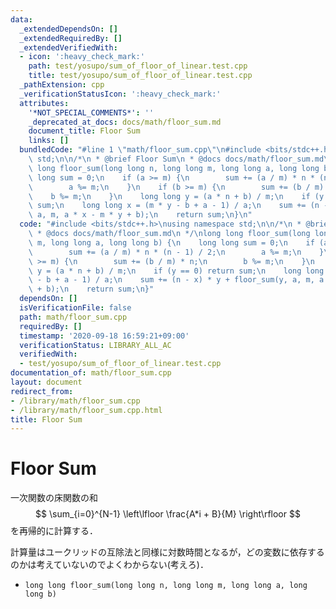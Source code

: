 ```yaml
---
data:
  _extendedDependsOn: []
  _extendedRequiredBy: []
  _extendedVerifiedWith:
  - icon: ':heavy_check_mark:'
    path: test/yosupo/sum_of_floor_of_linear.test.cpp
    title: test/yosupo/sum_of_floor_of_linear.test.cpp
  _pathExtension: cpp
  _verificationStatusIcon: ':heavy_check_mark:'
  attributes:
    '*NOT_SPECIAL_COMMENTS*': ''
    _deprecated_at_docs: docs/math/floor_sum.md
    document_title: Floor Sum
    links: []
  bundledCode: "#line 1 \"math/floor_sum.cpp\"\n#include <bits/stdc++.h>\nusing namespace\
    \ std;\n\n/*\n * @brief Floor Sum\n * @docs docs/math/floor_sum.md\n */\nlong\
    \ long floor_sum(long long n, long long m, long long a, long long b) {\n    long\
    \ long sum = 0;\n    if (a >= m) {\n        sum += (a / m) * n * (n - 1) / 2;\n\
    \        a %= m;\n    }\n    if (b >= m) {\n        sum += (b / m) * n;\n    \
    \    b %= m;\n    }\n    long long y = (a * n + b) / m;\n    if (y == 0) return\
    \ sum;\n    long long x = (m * y - b + a - 1) / a;\n    sum += (n - x) * y + floor_sum(y,\
    \ a, m, a * x - m * y + b);\n    return sum;\n}\n"
  code: "#include <bits/stdc++.h>\nusing namespace std;\n\n/*\n * @brief Floor Sum\n\
    \ * @docs docs/math/floor_sum.md\n */\nlong long floor_sum(long long n, long long\
    \ m, long long a, long long b) {\n    long long sum = 0;\n    if (a >= m) {\n\
    \        sum += (a / m) * n * (n - 1) / 2;\n        a %= m;\n    }\n    if (b\
    \ >= m) {\n        sum += (b / m) * n;\n        b %= m;\n    }\n    long long\
    \ y = (a * n + b) / m;\n    if (y == 0) return sum;\n    long long x = (m * y\
    \ - b + a - 1) / a;\n    sum += (n - x) * y + floor_sum(y, a, m, a * x - m * y\
    \ + b);\n    return sum;\n}"
  dependsOn: []
  isVerificationFile: false
  path: math/floor_sum.cpp
  requiredBy: []
  timestamp: '2020-09-18 16:59:21+09:00'
  verificationStatus: LIBRARY_ALL_AC
  verifiedWith:
  - test/yosupo/sum_of_floor_of_linear.test.cpp
documentation_of: math/floor_sum.cpp
layout: document
redirect_from:
- /library/math/floor_sum.cpp
- /library/math/floor_sum.cpp.html
title: Floor Sum
---
```

# Floor Sum

一次関数の床関数の和
$$
\sum_{i=0}^{N-1} \left\lfloor \frac{A*i + B}{M} \right\rfloor
$$
を再帰的に計算する．

計算量はユークリッドの互除法と同様に対数時間となるが，どの変数に依存するのかは考えていないのでよくわからない(考えろ)．

- `long long floor_sum(long long n, long long m, long long a, long long b)`